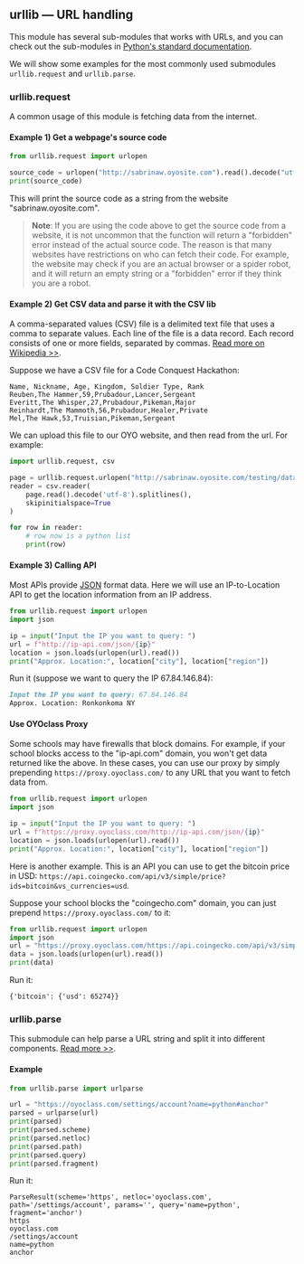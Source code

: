 ## urllib — URL handling

This module has several sub-modules that works with URLs, and you can check out the sub-modules in [Python's standard documentation](https://docs.python.org/3.6/library/urllib.html).

We will show some examples for the most commonly used submodules `urllib.request` and `urllib.parse`.

### urllib.request

A common usage of this module is fetching data from the internet.

#### Example 1) Get a webpage's source code

```python
from urllib.request import urlopen

source_code = urlopen("http://sabrinaw.oyosite.com").read().decode("utf-8")
print(source_code)
```

This will print the source code as a string from the website "sabrinaw.oyosite.com".

> **Note**: If you are using the code above to get the source code from a website, it is not uncommon that the function will return a "forbidden" error instead of the actual source code. The reason is that many websites have restrictions on who can fetch their code. For example, the website may check if you are an actual browser or a spider robot, and it will return an empty string or a "forbidden" error if they think you are a robot.

#### Example 2) Get CSV data and parse it with the CSV lib

A comma-separated values (CSV) file is a delimited text file that uses a comma to separate values. Each line of the file is a data record. Each record consists of one or more fields, separated by commas. [Read more on Wikipedia >>](https://en.wikipedia.org/wiki/Comma-separated_values).


Suppose we have a CSV file for a Code Conquest Hackathon:

```csv
Name, Nickname, Age, Kingdom, Soldier Type, Rank
Reuben,The Hammer,59,Prubadour,Lancer,Sergeant
Everitt,The Whisper,27,Prubadour,Pikeman,Major
Reinhardt,The Mammoth,56,Prubadour,Healer,Private
Mel,The Hawk,53,Truisian,Pikeman,Sergeant
```

We can upload this file to our OYO website, and then read from the url. For example:

```python
import urllib.request, csv

page = urllib.request.urlopen("http://sabrinaw.oyosite.com/testing/data3.html")
reader = csv.reader(
    page.read().decode('utf-8').splitlines(),
    skipinitialspace=True
)

for row in reader:
    # row now is a python list
    print(row)
```

#### Example 3) Calling API

Most APIs provide [JSON](https://en.wikipedia.org/wiki/JSON) format data. Here we will use an IP-to-Location API to get the location information from an IP address.

```python
from urllib.request import urlopen
import json

ip = input("Input the IP you want to query: ")
url = f"http://ip-api.com/json/{ip}"
location = json.loads(urlopen(url).read())
print("Approx. Location:", location["city"], location["region"])
```

Run it (suppose we want to query the IP 67.84.146.84):
```markdown
Input the IP you want to query: 67.84.146.84
Approx. Location: Ronkonkoma NY
```

#### Use OYOclass Proxy

Some schools may have firewalls that block domains. For example, if your school blocks access to the "ip-api.com" domain, you won't get data returned like the above. In these cases, you can use our proxy by simply prepending `https://proxy.oyoclass.com/` to any URL that you want to fetch data from.

```python
from urllib.request import urlopen
import json

ip = input("Input the IP you want to query: ")
url = f"https://proxy.oyoclass.com/http://ip-api.com/json/{ip}"
location = json.loads(urlopen(url).read())
print("Approx. Location:", location["city"], location["region"])
```

Here is another example. This is an API you can use to get the bitcoin price in USD: `https://api.coingecko.com/api/v3/simple/price?ids=bitcoin&vs_currencies=usd`. 

Suppose your school blocks the "coingecho.com" domain, you can just prepend `https://proxy.oyoclass.com/` to it:

```python
from urllib.request import urlopen
import json
url = "https://proxy.oyoclass.com/https://api.coingecko.com/api/v3/simple/price?ids=bitcoin&vs_currencies=usd"
data = json.loads(urlopen(url).read())
print(data)
```

Run it:
```
{'bitcoin': {'usd': 65274}}
```

### urllib.parse

This submodule can help parse a URL string and split it into different components. [Read more >>](https://docs.python.org/3.6/library/urllib.parse.html#module-urllib.parse).

#### Example

```python
from urllib.parse import urlparse

url = "https://oyoclass.com/settings/account?name=python#anchor"
parsed = urlparse(url)
print(parsed)
print(parsed.scheme)
print(parsed.netloc)
print(parsed.path)
print(parsed.query)
print(parsed.fragment)
```

Run it:
```
ParseResult(scheme='https', netloc='oyoclass.com', path='/settings/account', params='', query='name=python', fragment='anchor')
https
oyoclass.com
/settings/account
name=python
anchor
```